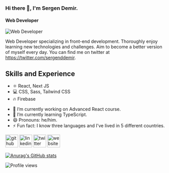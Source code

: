 ### Hi there 👋, I'm Sergen Demir.
#### Web Developer
![Web Developer](https://pbs.twimg.com/profile_banners/1257279753700233216/1652814117/1500x500)

Web Developer specializing in front-end development. Thoroughly enjoy learning new technologies and challenges. Aim to become a better version of myself every day. You can find me on twitter at https://twitter.com/sergenddemir.

## Skills and Experience

* ⚛️ React, Next JS
* 💻 CSS, Sass, Tailwind CSS
* 🔥 Firebase

- 🔭 I’m currently working on Advanced React course.
- 🌱 I’m currently learning TypeScript. 
- 😄 Pronouns: he/him. 
- ⚡ Fun fact: I know three languages and I've lived in 5 different countries.  


[<img src='https://cdn.jsdelivr.net/npm/simple-icons@3.0.1/icons/github.svg' alt='github' height='40'>](https://github.com/https://github.com/demirsergen)  [<img src='https://cdn.jsdelivr.net/npm/simple-icons@3.0.1/icons/linkedin.svg' alt='linkedin' height='40'>](https://www.linkedin.com/in/https://www.linkedin.com/in/sergendemir//)  [<img src='https://cdn.jsdelivr.net/npm/simple-icons@3.0.1/icons/twitter.svg' alt='twitter' height='40'>](https://twitter.com/https://twitter.com/sergenddemir)  [<img src='https://cdn.jsdelivr.net/npm/simple-icons@3.0.1/icons/icloud.svg' alt='website' height='40'>](https://www.sergendemir.com)  

[![Anurag's GitHub stats](https://github-readme-stats.vercel.app/api?username=demirsergen)](https://github.com/anuraghazra/github-readme-stats)


![Profile views](https://gpvc.arturio.dev/demirsergen)  
